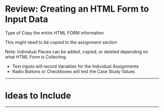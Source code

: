 # Review: Creating an HTML Form to Input Data
Type of Copy the entire HTML FORM information

This might need to be copied to the assignment section

Note: Individual Pieces can be added, copied, or deleted depending on what HTML Form is Collecting
- Text inputs will record Variables for the Individual Assignments
- Radio Buttons or Checkboxes will test the Case Study Values

---

# Ideas to Include


---
